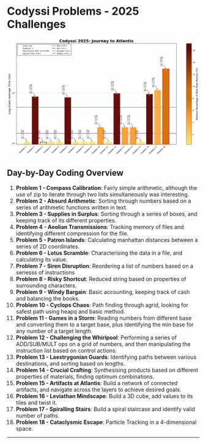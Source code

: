 # Codyssi Problems - 2025 Challenges
![Codyssi 2025 Run Time](analysis/Codyssi_log.png)

## Day-by-Day Coding Overview

1. **Problem 1 - Compass Calibration**: Fairly simple arithmetic, although the use of zip to iterate through two lists simultaneously was interesting.
2. **Problem 2 - Absurd Arithmetic**: Sorting through numbers based on a series of arithmetic functions written in text.
3. **Problem 3 - Supplies in Surplus**: Sorting through a series of boxes, and keeping track of its different properties.
4. **Problem 4 - Aeolian Transmissions**: Tracking memory of files and identifying different compression for the file.
5. **Problem 5 - Patron Islands**: Calculating manhattan distances between a series of 2D coordinates.
6. **Problem 6 - Lotus Scramble**: Characterising the data in a file, and calculating its value.
7. **Problem 7 - Siren Disruption**: Reordering a list of numbers based on a seriesss of instructions
8. **Problem 8 - Risky Shortcut**: Reduced string based on properties of surrounding characters.
9. **Problem 9 - Windy Bargain**: Basic accounting, keeping track of cash and balancing the books.
10. **Problem 10 - Cyclops Chaos**: Path finding through agrid, looking for safest path using heapq and basic method.
11. **Problem 11 - Games in a Storm**: Reading numbers from different base and converting them to a target base, plus identifying the min base for any number of a target length.
12. **Problem 12 - Challenging the Whirlpool**: Performing a series of ADD/SUB/MULT ops on a grid of numbers, and then manipulating the instruction list based on control actions.
13. **Problem 13 - Laestrygonian Guards**: Identifying paths between various destinations, and sorting based on lengths.
14. **Problem 14 - Crucial Crafting**: Synthesising products based on different properties of materials, finding optimum combinations.
15. **Problem 15 - Artifacts at Atlantis**: Build a network of connected artifacts, and navigate across the layers to achieve desired goals.
16. **Problem 16 - Leviathan Mindscape**: Build a 3D cube, add values to its tiles and twist it.
17. **Problem 17 - Spiralling Stairs**: Build a spiral staircase and identify valid number of paths.
18. **Problem 18 - Cataclysmic Escape**: Particle Tracking in a 4-dimensional space.
---
